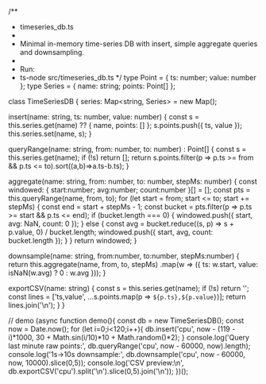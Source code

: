 /**
 * timeseries_db.ts
 *
 * Minimal in-memory time-series DB with insert, simple aggregate queries and downsampling.
 *
 * Run:
 *   ts-node src/timeseries_db.ts
 */
type Point = { ts: number; value: number };
type Series = { name: string; points: Point[] };

class TimeSeriesDB {
  series: Map<string, Series> = new Map();

  insert(name: string, ts: number, value: number) {
    const s = this.series.get(name) ?? { name, points: [] };
    s.points.push({ ts, value });
    this.series.set(name, s);
  }

  queryRange(name: string, from: number, to: number) : Point[] {
    const s = this.series.get(name);
    if (!s) return [];
    return s.points.filter(p => p.ts >= from && p.ts <= to).sort((a,b)=>a.ts-b.ts);
  }

  aggregate(name: string, from: number, to: number, stepMs: number) {
    const windowed: { start:number; avg:number; count:number }[] = [];
    const pts = this.queryRange(name, from, to);
    for (let start = from; start <= to; start += stepMs) {
      const end = start + stepMs - 1;
      const bucket = pts.filter(p => p.ts >= start && p.ts <= end);
      if (bucket.length === 0) {
        windowed.push({ start, avg: NaN, count: 0 });
      } else {
        const avg = bucket.reduce((s, p) => s + p.value, 0) / bucket.length;
        windowed.push({ start, avg, count: bucket.length });
      }
    }
    return windowed;
  }

  downsample(name: string, from:number, to:number, stepMs:number) {
    return this.aggregate(name, from, to, stepMs)
      .map(w => ({ ts: w.start, value: isNaN(w.avg) ? 0 : w.avg }));
  }

  exportCSV(name: string) {
    const s = this.series.get(name);
    if (!s) return '';
    const lines = ['ts,value', ...s.points.map(p => `${p.ts},${p.value}`)];
    return lines.join('\n');
  }
}

// demo
(async function demo(){
  const db = new TimeSeriesDB();
  const now = Date.now();
  for (let i=0;i<120;i++){
    db.insert('cpu', now - (119 - i)*1000, 30 + Math.sin(i/10)*10 + Math.random()*2);
  }
  console.log('Query last minute raw points:', db.queryRange('cpu', now - 60000, now).length);
  console.log('1s->10s downsample:', db.downsample('cpu', now - 60000, now, 10000).slice(0,5));
  console.log('CSV preview:\n', db.exportCSV('cpu').split('\n').slice(0,5).join('\n'));
})();

